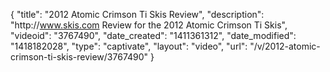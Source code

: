 {
    "title": "2012 Atomic Crimson Ti Skis Review",
    "description": "http:\/\/www.skis.com Review for the 2012 Atomic Crimson Ti Skis",
    "videoid": "3767490",
    "date_created": "1411361312",
    "date_modified": "1418182028",
    "type": "captivate",
    "layout": "video",
    "url": "\/v\/2012-atomic-crimson-ti-skis-review\/3767490"
}